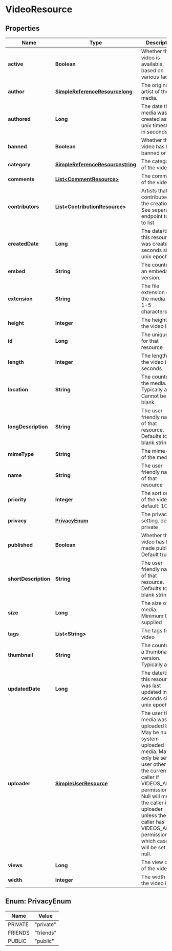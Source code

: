 
# VideoResource

## Properties
Name | Type | Description | Notes
------------ | ------------- | ------------- | -------------
**active** | **Boolean** | Whether the video is available, based on various factors |  [optional]
**author** | [**SimpleReferenceResourcelong**](SimpleReferenceResourcelong.md) | The original artist of the media. |  [optional]
**authored** | **Long** | The date the media was created as a unix timestamp in seconds. |  [optional]
**banned** | **Boolean** | Whether the video has been banned or not |  [optional]
**category** | [**SimpleReferenceResourcestring**](SimpleReferenceResourcestring.md) | The category of the video | 
**comments** | [**List&lt;CommentResource&gt;**](CommentResource.md) | The comments of the video |  [optional]
**contributors** | [**List&lt;ContributionResource&gt;**](ContributionResource.md) | Artists that contributed to the creation. See separate endpoint to add to list |  [optional]
**createdDate** | **Long** | The date/time this resource was created in seconds since unix epoch |  [optional]
**embed** | **String** | The country of an embedable version. |  [optional]
**extension** | **String** | The file extension of the media file. 1-5 characters. | 
**height** | **Integer** | The height of the video in px | 
**id** | **Long** | The unique ID for that resource |  [optional]
**length** | **Integer** | The length of the video in seconds | 
**location** | **String** | The country of the media. Typically a url. Cannot be blank. | 
**longDescription** | **String** | The user friendly name of that resource. Defaults to blank string |  [optional]
**mimeType** | **String** | The mime-type of the media. |  [optional]
**name** | **String** | The user friendly name of that resource | 
**priority** | **Integer** | The sort order of the video. default: 100 |  [optional]
**privacy** | [**PrivacyEnum**](#PrivacyEnum) | The privacy setting. default: private |  [optional]
**published** | **Boolean** | Whether the video has been made public. Default true |  [optional]
**shortDescription** | **String** | The user friendly name of that resource. Defaults to blank string |  [optional]
**size** | **Long** | The size of the media. Minimum 0 if supplied |  [optional]
**tags** | **List&lt;String&gt;** | The tags for the video |  [optional]
**thumbnail** | **String** | The country of a thumbnail version. Typically a url. |  [optional]
**updatedDate** | **Long** | The date/time this resource was last updated in seconds since unix epoch |  [optional]
**uploader** | [**SimpleUserResource**](SimpleUserResource.md) | The user the media was uploaded by. May be null for system uploaded media. May only be set to a user other than the current caller if VIDEOS_ADMIN permission. Null will mean the caller is the uploader unless the caller has VIDEOS_ADMIN permission, in which case it will be set to null. |  [optional]
**views** | **Long** | The view count of the video |  [optional]
**width** | **Integer** | The width of the video in px | 


<a name="PrivacyEnum"></a>
## Enum: PrivacyEnum
Name | Value
---- | -----
PRIVATE | &quot;private&quot;
FRIENDS | &quot;friends&quot;
PUBLIC | &quot;public&quot;



